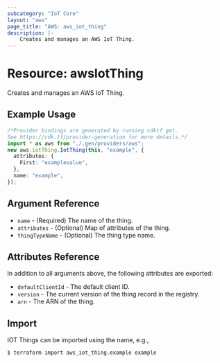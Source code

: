 ```yaml
---
subcategory: "IoT Core"
layout: "aws"
page_title: "AWS: aws_iot_thing"
description: |-
    Creates and manages an AWS IoT Thing.
---
```


# Resource: awsIotThing

Creates and manages an AWS IoT Thing.

## Example Usage

```typescript
/*Provider bindings are generated by running cdktf get.
See https://cdk.tf/provider-generation for more details.*/
import * as aws from "./.gen/providers/aws";
new aws.iotThing.IotThing(this, "example", {
  attributes: {
    First: "examplevalue",
  },
  name: "example",
});

```

## Argument Reference

* `name` - (Required) The name of the thing.
* `attributes` - (Optional) Map of attributes of the thing.
* `thingTypeName` - (Optional) The thing type name.

## Attributes Reference

In addition to all arguments above, the following attributes are exported:

* `defaultClientId` - The default client ID.
* `version` - The current version of the thing record in the registry.
* `arn` - The ARN of the thing.

## Import

IOT Things can be imported using the name, e.g.,

```console
$ terraform import aws_iot_thing.example example
```
